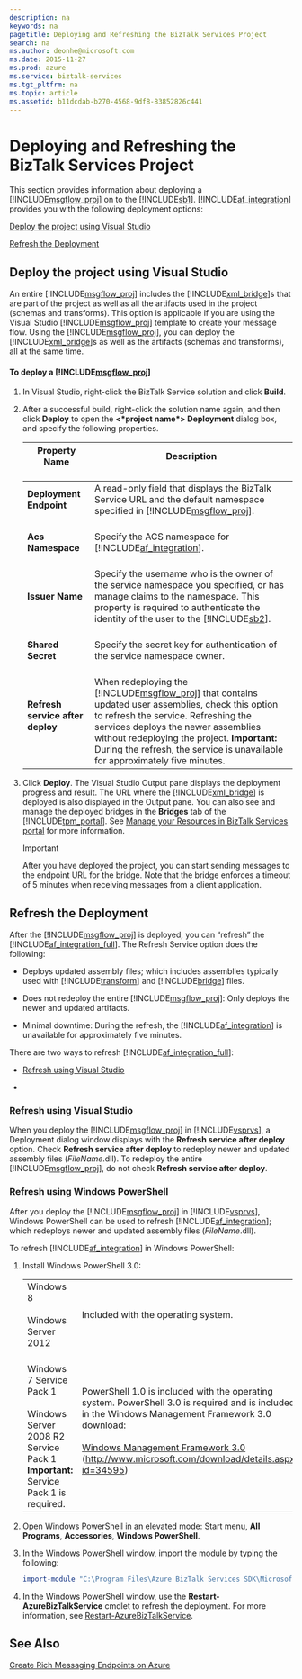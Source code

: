 ```yaml
---
description: na
keywords: na
pagetitle: Deploying and Refreshing the BizTalk Services Project
search: na
ms.author: deonhe@microsoft.com
ms.date: 2015-11-27
ms.prod: azure
ms.service: biztalk-services
ms.tgt_pltfrm: na
ms.topic: article
ms.assetid: b11dcdab-b270-4568-9df8-83852826c441
---
```

# Deploying and Refreshing the BizTalk Services Project
This section provides information about deploying a [!INCLUDE[msgflow_proj](/Token/msgflow_proj_md.md)] on to the [!INCLUDE[sb1](/Token/sb1_md.md)]. [!INCLUDE[af_integration](/Token/af_integration_md.md)] provides you with the following deployment options:

[Deploy the project using Visual Studio](/Topic/Deploying_and_Refreshing_the_BizTalk_Services_Project.md#BKMK_DeployProject)

[Refresh the Deployment](/Topic/Deploying_and_Refreshing_the_BizTalk_Services_Project.md#BKMK_RefreshProject)

## <a name="BKMK_DeployProject"></a>Deploy the project using Visual Studio
An entire [!INCLUDE[msgflow_proj](/Token/msgflow_proj_md.md)] includes the [!INCLUDE[xml_bridge](/Token/xml_bridge_md.md)]s that are part of the project as well as all the artifacts used in the project (schemas and transforms). This option is applicable if you are using the Visual Studio [!INCLUDE[msgflow_proj](/Token/msgflow_proj_md.md)] template to create your message flow. Using the [!INCLUDE[msgflow_proj](/Token/msgflow_proj_md.md)], you can deploy the [!INCLUDE[xml_bridge](/Token/xml_bridge_md.md)]s as well as the artifacts (schemas and transforms), all at the same time.

#### To deploy a [!INCLUDE[msgflow_proj](/Token/msgflow_proj_md.md)]

1. In Visual Studio, right-click the BizTalk Service solution and click **Build**.

2. After a successful build, right-click the solution name again, and then click **Deploy** to open the **&lt;&#42;project name&#42;&gt; Deployment** dialog box, and specify the following properties.

   |Property Name <br /> <br />|Description <br /> <br />|
   |-----------------|---------------|
   |**Deployment Endpoint** <br /> <br />|A read-only field that displays the BizTalk Service URL and the default namespace specified in [!INCLUDE[msgflow_proj](/Token/msgflow_proj_md.md)]. <br /> <br />|
   |**Acs Namespace** <br /> <br />|Specify the ACS namespace for [!INCLUDE[af_integration](/Token/af_integration_md.md)]. <br /> <br />|
   |**Issuer Name** <br /> <br />|Specify the username who is the owner of the service namespace you specified, or has manage claims to the namespace. This property is required to authenticate the identity of the user to the [!INCLUDE[sb2](/Token/sb2_md.md)]. <br /> <br />|
   |**Shared Secret** <br /> <br />|Specify the secret key for authentication of the service namespace owner. <br /> <br />|
   |**Refresh service after deploy** <br /> <br />|When redeploying the [!INCLUDE[msgflow_proj](/Token/msgflow_proj_md.md)] that contains updated user assemblies, check this option to refresh the service. Refreshing the services deploys the newer assemblies without redeploying the project. **Important:** During the refresh, the service is unavailable for approximately five minutes. <br />|

3. Click **Deploy**. The Visual Studio Output pane displays the deployment progress and result. The URL where the [!INCLUDE[xml_bridge](/Token/xml_bridge_md.md)] is deployed is also displayed in the Output pane. You can also see and manage the deployed bridges in the **Bridges** tab of the [!INCLUDE[tpm_portal](/Token/tpm_portal_md.md)]. See [Manage your Resources in BizTalk Services portal](/Topic/Manage_your_Resources_in_BizTalk_Services_portal.md) for more information.

   > [!IMPORTANT]
   > After you have deployed the project, you can start sending messages to the endpoint URL for the bridge. Note that the bridge enforces a timeout of 5 minutes when receiving messages from a client application.

## <a name="BKMK_RefreshProject"></a>Refresh the Deployment
After the [!INCLUDE[msgflow_proj](/Token/msgflow_proj_md.md)] is deployed, you can “refresh” the [!INCLUDE[af_integration_full](/Token/af_integration_full_md.md)]. The Refresh Service option does the following:

- Deploys updated assembly files; which includes assemblies typically used with [!INCLUDE[transform](/Token/transform_md.md)] and [!INCLUDE[bridge](/Token/bridge_md.md)] files.

- Does not redeploy the entire [!INCLUDE[msgflow_proj](/Token/msgflow_proj_md.md)]: Only deploys the newer and updated artifacts.

- Minimal downtime: During the refresh, the [!INCLUDE[af_integration](/Token/af_integration_md.md)] is unavailable for approximately five minutes.

There are two ways to refresh [!INCLUDE[af_integration_full](/Token/af_integration_full_md.md)]:

- [Refresh using Visual Studio](/Topic/Deploying_and_Refreshing_the_BizTalk_Services_Project.md#BKMK_RefreshVS)

-

### <a name="BKMK_RefreshVS"></a>Refresh using Visual Studio
When you deploy the [!INCLUDE[msgflow_proj](/Token/msgflow_proj_md.md)] in [!INCLUDE[vsprvs](/Token/vsprvs_md.md)], a Deployment dialog window displays with the **Refresh service after deploy** option. Check **Refresh service after deploy** to redeploy newer and updated assembly files (*FileName*.dll). To redeploy the entire [!INCLUDE[msgflow_proj](/Token/msgflow_proj_md.md)], do not check **Refresh service after deploy**.

### <a name="BKMK_RefreshPS"></a>Refresh using Windows PowerShell
After you deploy the [!INCLUDE[msgflow_proj](/Token/msgflow_proj_md.md)] in [!INCLUDE[vsprvs](/Token/vsprvs_md.md)], Windows PowerShell can be used to refresh [!INCLUDE[af_integration](/Token/af_integration_md.md)]; which redeploys newer and updated assembly files (*FileName*.dll).

To refresh [!INCLUDE[af_integration](/Token/af_integration_md.md)] in Windows PowerShell:

1. Install Windows PowerShell 3.0:

   |||
   |-|-|
   |Windows 8 <br /> <br />Windows Server 2012 <br /> <br />|Included with the operating system. <br /> <br />|
   |Windows 7 Service Pack 1 <br /> <br />Windows Server 2008 R2 Service Pack 1 **Important:** Service Pack 1 is required. <br />|PowerShell 1.0 is included with the operating system. PowerShell 3.0 is required and is included in the Windows Management Framework 3.0 download: <br /> <br />[Windows Management Framework 3.0](http://www.microsoft.com/download/details.aspx?id=34595) (http://www.microsoft.com/download/details.aspx?id=34595) <br /> <br />|

2. Open Windows PowerShell in an elevated mode: Start menu, **All Programs**, **Accessories**, **Windows PowerShell**.

3. In the Windows PowerShell window, import the module by typing the following:

   ```powershell
   import-module "C:\Program Files\Azure BizTalk Services SDK\Microsoft.BizTalk.Services.Powershell.dll"
   ```

4. In the Windows PowerShell window, use the **Restart-AzureBizTalkService** cmdlet to refresh the deployment. For more information, see [Restart-AzureBizTalkService](/Topic/Restart-AzureBizTalkService.md).

## See Also
[Create Rich Messaging Endpoints on Azure](/Topic/Create_Rich_Messaging_Endpoints_on_Azure.md)

